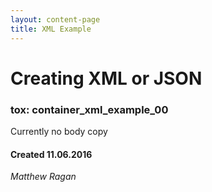 ```yaml
---
layout: content-page
title: XML Example
---
```


# Creating XML or JSON
### tox: container_xml_example_00

Currently no body copy

#### Created 11.06.2016
*Matthew Ragan*
